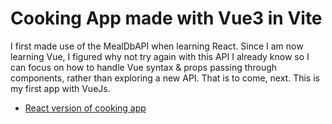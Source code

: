 # Cooking App made with Vue3 in Vite

I first made use of the MealDbAPI when learning React. Since I am now learning Vue, I figured why not try again with this API I already know so I can focus on how to handle Vue syntax & props passing through components, rather than exploring a new API. That is to come, next.
This is my first app with VueJs.

- [React version of cooking app](https://github.com/MoustaphaCamara/react-cooking-app)
